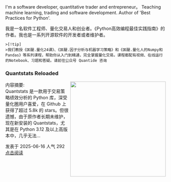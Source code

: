 I'm a software developer, quantitative trader and entrepreneur。 Teaching machine learning, trading and software development. Author of 'Best Practices for Python'. 

我是一名软件工程师、量化交易人和创业者。《Python高效编程最佳实践指南》的作者。我也是一系列开源软件的开发者或者维护者。

    >[!tip]
    >我们教授《匡醍.量化24课》、《匡醍.因子分析与机器学习策略》和《匡醍.量化人的Numpy和Pandas》等系列课程，帮助你从入门到精通，完全掌握量化交易。课程都配有视频、在线运行的Notebook、习题和答疑。请前往公众号 Quantide 咨询
    

<div class="as-grid m-t-md">
<div class="card-columns">
    
<div>
<h3>Quantstats Reloaded</h3>
<img src="https://images.jieyu.ai/images/hot/mybook/women-sweatshirt-indoor.jpg" style="width: 300px" align="right"/>
<p><span>内容摘要:<br></span>Quantstats 是一款用于交易策略绩效分析的 Python 库，深受量化圈用户喜爱，在 Github 上获得了超过 5.8k 的 stars。但很遗憾，由于原作者长期未维护，现在新安装的 Quantstats，尤其是在 Python 3.12 及以上高版本中，几乎无法...</p>

<p><span style="margin-right:20px">发表于 2025-06-16 人气 292 </span><span><a href="/blog/posts/tools/quantstats-reloaded/">点击阅读</a></span></p>

</div><!--end-article-->

</div>
</div>


